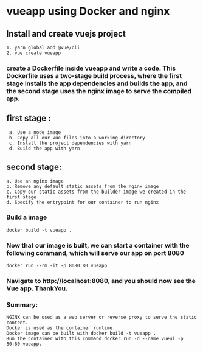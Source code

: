 # vueapp using Docker and nginx

## Install and create vuejs project
```
1. yarn global add @vue/cli
2. vue create vueapp

```

### create a Dockerfile inside vueapp and write a code. This Dockerfile uses a two-stage build process, where the first stage installs the app dependencies and builds the app, and the second stage uses the nginx image to serve the compiled app.

## first stage :
```
 a. Use a node image
 b. Copy all our Vue files into a working directory
 c. Install the project dependencies with yarn
 d. Build the app with yarn
 ```
## second stage:
```
a. Use an nginx image
b. Remove any default static assets from the nginx image
c. Copy our static assets from the builder image we created in the first stage
d. Specify the entrypoint for our container to run nginx
```

### Build a image 
```
docker build -t vueapp .

```
### Now that our image is built, we can start a container with the following command, which will serve our app on port 8080
```
docker run --rm -it -p 8080:80 vueapp
```
### Navigate to http://localhost:8080, and you should now see the Vue app. ThankYou.


### Summary:
```
NGINX can be used as a web server or reverse proxy to serve the static content.
Docker is used as the container runtime.
Docker image can be built with docker build -t vueapp .
Run the container with this command docker run -d --name vueui -p 80:80 vueapp.
```
